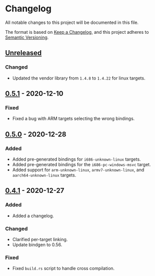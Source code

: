 # Changelog
All notable changes to this project will be documented in this file.

The format is based on [Keep a Changelog](https://keepachangelog.com/en/1.0.0/),
and this project adheres to [Semantic Versioning](https://semver.org/spec/v2.0.0.html).

## [Unreleased]
### Changed
- Updated the vendor library from `1.4.8` to `1.4.22` for linux targets.

## [0.5.1] - 2020-12-10
### Fixed
- Fixed a bug with ARM targets selecting the wrong bindings.

## [0.5.0] - 2020-12-28
### Added
- Added pre-generated bindings for `i686-unknown-linux` targets.
- Added pre-generated bindings for the `i686-pc-windows-msvc` target.
- Added support for `arm-unknown-linux`, `armv7-unknown-linux`, and `aarch64-unknown-linux` targets.

## [0.4.1] - 2020-12-27
### Added
- Added a changelog.

### Changed
- Clarified per-target linking.
- Update bindgen to 0.56.

### Fixed
- Fixed `build.rs` script to handle cross compilation.

[Unreleased]: https://github.com/newAM/libftd2xx-ffi-rs/compare/0.5.1...HEAD
[0.5.1]: https://github.com/newAM/libftd2xx-ffi-rs/compare/0.5.1...0.5.0
[0.5.0]: https://github.com/newAM/libftd2xx-ffi-rs/compare/0.5.0...0.4.1
[0.4.1]: https://github.com/newAM/libftd2xx-ffi-rs/compare/0.4.0...0.4.1

